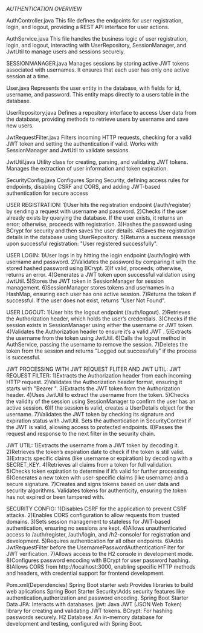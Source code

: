 *AUTHENTICATION OVERVIEW*

AuthController.java
This file defines the endpoints for user registration, login, and logout, providing a REST API interface for user actions.

AuthService.java
This file handles the business logic of user registration, login, and logout, interacting with UserRepository, SessionManager, and JwtUtil to manage users and sessions securely.

SESSIONMANAGER.java
Manages sessions by storing active JWT tokens associated with usernames. It ensures that each user has only one active session at a time.

User.java
Represents the user entity in the database, with fields for id, username, and password. This entity maps directly to a users table in the database.

UserRepository.java
Defines a repository interface to access User data from the database, providing methods to retrieve users by username and save new users.

JwtRequestFilter.java
Filters incoming HTTP requests, checking for a valid JWT token and setting the authentication if valid. Works with SessionManager and JwtUtil to validate sessions.

JwtUtil.java
Utility class for creating, parsing, and validating JWT tokens. Manages the extraction of user information and token expiration.

SecurityConfig.java
Configures Spring Security, defining access rules for endpoints, disabling CSRF and CORS, and adding JWT-based authentication for secure access

USER REGISTRATION:
1)User hits the registration endpoint (/auth/register) by sending a request with username and password.
2)Checks if the user already exists by querying the database. If the user exists, it returns an error; otherwise, proceeds with registration.
3)Hashes the password using BCrypt for security and then saves the user details.
4)Saves the registration details in the database using UserRepository.
5)Returns a success message upon successful registration: "User registered successfully".

USER LOGIN:
1)User logs in by hitting the login endpoint (/auth/login) with username and password.
2)Validates the password by comparing it with the stored hashed password using BCrypt. 3)If valid, proceeds; otherwise, returns an error.
4)Generates a JWT token upon successful validation using JwtUtil.
5)Stores the JWT token in SessionManager for session management.
6)SessionManager stores tokens and usernames in a HashMap, ensuring each user has one active session.
7)Returns the token if successful. If the user does not exist, returns "User Not Found".

USER LOGOUT:
1)User hits the logout endpoint (/auth/logout).
2)Retrieves the Authorization header, which holds the user’s credentials.
3)Checks if the session exists in SessionManager using either the username or JWT token.
4)Validates the Authorization header to ensure it’s a valid JWT .
5)Extracts the username from the token using JwtUtil.
6)Calls the logout method in AuthService, passing the username to remove the session.
7)Deletes the token from the session and returns "Logged out successfully" if the process is successful.

JWT PROCESSING WITH JWT REQUEST FLITER AND JWT UTIL: 
JWT REQUEST FILTER:
1)Extracts the Authorization header from each incoming HTTP request.
2)Validates the Authorization header format, ensuring it starts with "Bearer ".
3)Extracts the JWT token from the Authorization header.
4)Uses JwtUtil to extract the username from the token.
5)Checks the validity of the session using SessionManager to confirm the user has an active session.
6)If the session is valid, creates a UserDetails object for the username.
7)Validates the JWT token by checking its signature and expiration status with JwtUtil.
Sets the authentication in SecurityContext if the JWT is valid, allowing access to protected endpoints.
8)Passes the request and response to the next filter in the security chain.

JWT UTIL:
1)Extracts the username from a JWT token by decoding it.
2)Retrieves the token’s expiration date to check if the token is still valid.
3)Extracts specific claims (like username or expiration) by decoding with a SECRET_KEY.
4)Retrieves all claims from a token for full validation.
5)Checks token expiration to determine if it’s valid for further processing.
6)Generates a new token with user-specific claims (like username) and a secure signature.
7)Creates and signs tokens based on user data and security algorithms.
Validates tokens for authenticity, ensuring the token has not expired or been tampered with.

SECURITY CONFIG:
1)Disables CSRF for the application to prevent CSRF attacks.
2)Enables CORS configuration to allow requests from trusted domains.
3)Sets session management to stateless for JWT-based authentication, ensuring no sessions are kept.
4)Allows unauthenticated access to /auth/register, /auth/login, and /h2-console/ for registration and development.
5)Requires authentication for all other endpoints.
6)Adds JwtRequestFilter before the UsernamePasswordAuthenticationFilter for JWT verification.
7)Allows access to the H2 console in development mode.
8)Configures password encoding with BCrypt for user password hashing.
8)Allows CORS from http://localhost:3000, enabling specific HTTP methods and headers, with credential support for frontend development.

Pom.xml(Dependencies)
Spring Boot starter web:Provides libraries to build web aplications
Spring Boot Starter Security:Adds security features like authentication,authorization and password encoding.
Spring Boot Starter Data JPA:  Interacts with databases.
jjwt: Java JWT (JSON Web Token) library for creating and validating JWT tokens.
BCrypt: For hashing passwords securely.
H2 Database: An in-memory database for development and testing, configured with Spring Boot.